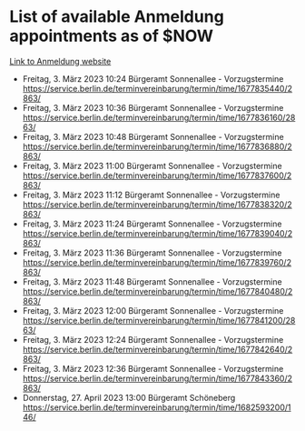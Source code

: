 # List of available Anmeldung appointments as of $NOW
[Link to Anmeldung website](https://service.berlin.de/terminvereinbarung/termin/tag.php?termin=1&anliegen[]=120686&dienstleisterlist=122210,122217,327316,122219,327312,122227,327314,122231,327346,122243,327348,122254,122252,329742,122260,329745,122262,329748,122271,327278,122273,327274,122277,327276,330436,122280,327294,122282,327290,122284,327292,122291,327270,122285,327266,122286,327264,122296,327268,150230,329760,122297,327286,122294,327284,122312,329763,122314,329775,122304,327330,122311,327334,122309,327332,317869,122281,327352,122279,329772,122283,122276,327324,122274,327326,122267,329766,122246,327318,122251,327320,122257,327322,122208,327298,122226,327300&herkunft=http%3A%2F%2Fservice.berlin.de%2Fdienstleistung%2F120686%2F)
- Freitag, 3. März 2023 10:24 Bürgeramt Sonnenallee - Vorzugstermine https://service.berlin.de/terminvereinbarung/termin/time/1677835440/2863/
- Freitag, 3. März 2023 10:36 Bürgeramt Sonnenallee - Vorzugstermine https://service.berlin.de/terminvereinbarung/termin/time/1677836160/2863/
- Freitag, 3. März 2023 10:48 Bürgeramt Sonnenallee - Vorzugstermine https://service.berlin.de/terminvereinbarung/termin/time/1677836880/2863/
- Freitag, 3. März 2023 11:00 Bürgeramt Sonnenallee - Vorzugstermine https://service.berlin.de/terminvereinbarung/termin/time/1677837600/2863/
- Freitag, 3. März 2023 11:12 Bürgeramt Sonnenallee - Vorzugstermine https://service.berlin.de/terminvereinbarung/termin/time/1677838320/2863/
- Freitag, 3. März 2023 11:24 Bürgeramt Sonnenallee - Vorzugstermine https://service.berlin.de/terminvereinbarung/termin/time/1677839040/2863/
- Freitag, 3. März 2023 11:36 Bürgeramt Sonnenallee - Vorzugstermine https://service.berlin.de/terminvereinbarung/termin/time/1677839760/2863/
- Freitag, 3. März 2023 11:48 Bürgeramt Sonnenallee - Vorzugstermine https://service.berlin.de/terminvereinbarung/termin/time/1677840480/2863/
- Freitag, 3. März 2023 12:00 Bürgeramt Sonnenallee - Vorzugstermine https://service.berlin.de/terminvereinbarung/termin/time/1677841200/2863/
- Freitag, 3. März 2023 12:24 Bürgeramt Sonnenallee - Vorzugstermine https://service.berlin.de/terminvereinbarung/termin/time/1677842640/2863/
- Freitag, 3. März 2023 12:36 Bürgeramt Sonnenallee - Vorzugstermine https://service.berlin.de/terminvereinbarung/termin/time/1677843360/2863/
- Donnerstag, 27. April 2023 13:00 Bürgeramt Schöneberg https://service.berlin.de/terminvereinbarung/termin/time/1682593200/146/
